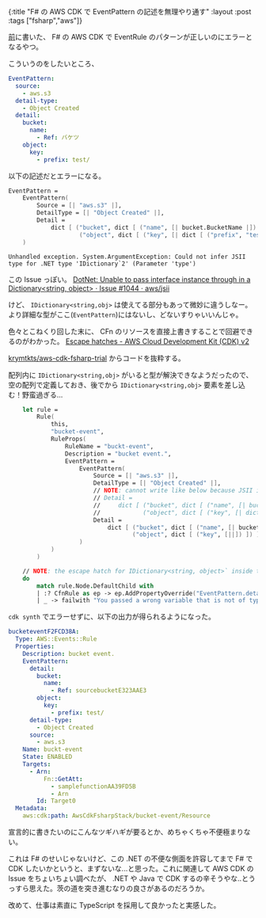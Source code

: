 {:title "F# の AWS CDK で EventPattern の記述を無理やり通す"
:layout :post
:tags ["fsharp","aws"]}

[前](/posts/2022-07-03-aws-cdk-with-fsharp)に書いた、 F# の AWS CDK で EventRule のパターンが正しいのにエラーとなるやつ。

こういうのをしたいところ、

```yaml
EventPattern:
  source:
    - aws.s3
  detail-type:
    - Object Created
  detail:
    bucket:
      name:
        - Ref: バケツ
    object:
      key:
        - prefix: test/
```

以下の記述だとエラーになる。

```fsharp
EventPattern =
    EventPattern(
        Source = [| "aws.s3" |],
        DetailType = [| "Object Created" |],
        Detail =
            dict [ ("bucket", dict [ ("name", [| bucket.BucketName |]) ])
                    ("object", dict [ ("key", [| dict [ ("prefix", "test/") ] |]) ]) ]
    )
```

```plaintext
Unhandled exception. System.ArgumentException: Could not infer JSII type for .NET type 'IDictionary`2' (Parameter 'type')
```

この Issue っぽい。
[DotNet: Unable to pass interface instance through in a Dictionary<string, object> · Issue #1044 · aws/jsii](https://github.com/aws/jsii/issues/1044)

けど、 `IDictionary<string,obj>` は使えてる部分もあって微妙に違うしなー。
より詳細な型がここ(`EventPattern`)にはないし、どないすりゃいいんじゃ。

色々とこねくり回した末に、 CFn のリソースを直接上書きすることで回避できるのがわかった。
[Escape hatches - AWS Cloud Development Kit (CDK) v2](https://docs.aws.amazon.com/cdk/v2/guide/cfn_layer.html#cfn_layer_raw)

[krymtkts/aws-cdk-fsharp-trial](https://github.com/krymtkts/aws-cdk-fsharp-trial) からコードを抜粋する。

配列内に `IDictionary<string,obj>` がいると型が解決できなようだったので、空の配列で定義しておき、後でから `IDictionary<string,obj>` 要素を差し込む！野蛮過ぎる...

```fsharp
    let rule =
        Rule(
            this,
            "bucket-event",
            RuleProps(
                RuleName = "buckt-event",
                Description = "bucket event.",
                EventPattern =
                    EventPattern(
                        Source = [| "aws.s3" |],
                        DetailType = [| "Object Created" |],
                        // NOTE: cannot write like below because JSII is unable to use `IDictionary<string, object>` inside the array.
                        // Detail =
                        //     dict [ ("bucket", dict [ ("name", [| bucket.BucketName |]) ])
                        //            ("object", dict [ ("key", [| dict [ ("prefix", "test/") ] |]) ]) ]
                        Detail =
                            dict [ ("bucket", dict [ ("name", [| bucket.BucketName |]) ])
                                   ("object", dict [ ("key", [||]) ]) ]
                    )
            )
        )

    // NOTE: the escape hatch for IDictionary<string, object>` inside the array is raw overrides.
    do
        match rule.Node.DefaultChild with
        | :? CfnRule as ep -> ep.AddPropertyOverride("EventPattern.detail.object.key.0", dict [ "prefix", "test/" ])
        | _ -> failwith "You passed a wrong variable that is not of type CfnRule!"

```

`cdk synth` でエラーせずに、以下の出力が得られるようになった。

```yaml
bucketeventF2FCD38A:
  Type: AWS::Events::Rule
  Properties:
    Description: bucket event.
    EventPattern:
      detail:
        bucket:
          name:
            - Ref: sourcebucketE323AAE3
        object:
          key:
            - prefix: test/
      detail-type:
        - Object Created
      source:
        - aws.s3
    Name: buckt-event
    State: ENABLED
    Targets:
      - Arn:
          Fn::GetAtt:
            - samplefunctionAA39FD5B
            - Arn
        Id: Target0
  Metadata:
    aws:cdk:path: AwsCdkFsharpStack/bucket-event/Resource
```

宣言的に書きたいのにこんなツギハギが要るとか、めちゃくちゃ不便極まりない。

これは F# のせいじゃないけど、この .NET の不便な側面を許容してまで F# で CDK したいかというと、まずないな...と思った。これに関連して AWS CDK の Issue をちょいちょい調べたが、 .NET や Java で CDK するの辛そうやな..とうっすら思えた。茨の道を突き進むなりの良さがあるのだろうか。

改めて、仕事は素直に TypeScript を採用して良かったと実感した。
